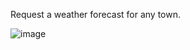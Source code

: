 Request a weather forecast for any town.

![image](https://user-images.githubusercontent.com/112502847/201205929-e41983ea-6a0d-4363-a9bb-faba8cd996ea.png)
